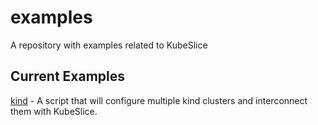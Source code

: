 # examples
A repository with examples related to KubeSlice

## Current Examples   

[kind](https://github.com/kubeslice/examples/tree/master/kind) - A script that will configure multiple kind clusters and interconnect them with KubeSlice.   
